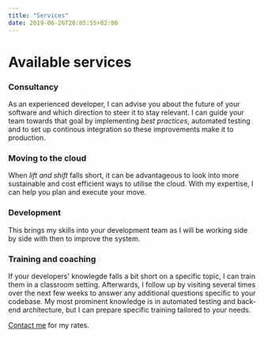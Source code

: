```yaml
---
title: "Services"
date: 2019-06-26T20:05:55+02:00
---
```


# Available services

### Consultancy
As an experienced developer, I can advise you about the future of your software and which direction to steer it to stay relevant. I can guide your team towards that goal by implementing _best practices_, automated testing and to set up continous integration so these improvements make it to production.

### Moving to the cloud
When _lift and shift_ falls short, it can be advantageous to look into more sustainable and cost efficient ways to utilise the cloud. With my expertise, I can help you plan and execute your move.

### Development
This brings my skills into your development team as I will be working side by side with then to improve the system.

### Training and coaching
If your developers' knowlegde falls a bit short on a specific topic, I can train them in a classroom setting. Afterwards, I follow up by visiting several times over the next few weeks to answer any additional questions specific to your codebase. My most prominent knowledge is in automated testing and back-end architecture, but I can prepare specific training tailored to your needs.

[Contact me](/) for my rates.
